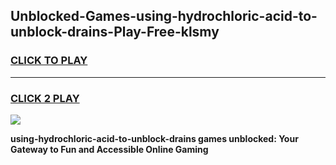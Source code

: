 
## Unblocked-Games-using-hydrochloric-acid-to-unblock-drains-Play-Free-klsmy
<h3>
<a href="https://premium76.site?title=using-hydrochloric-acid-to-unblock-drains&ref=18A1">CLICK TO PLAY</a></h3>
<hr>

<h3>
<a href="https://premium76.site?title=using-hydrochloric-acid-to-unblock-drains&ref=18A1">CLICK 2 PLAY</a>
  
</h3>

<a href="https://premium76.site?title=using-hydrochloric-acid-to-unblock-drains&ref=18A1"><img src="https://clearcache.store/games.png"></a>


**using-hydrochloric-acid-to-unblock-drains games unblocked: Your Gateway to Fun and Accessible Online Gaming**
